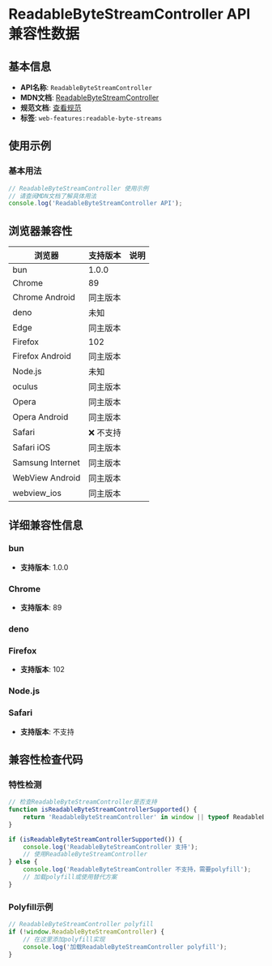 # ReadableByteStreamController API 兼容性数据

## 基本信息

- **API名称**: `ReadableByteStreamController`
- **MDN文档**: [ReadableByteStreamController](https://developer.mozilla.org/docs/Web/API/ReadableByteStreamController)
- **规范文档**: [查看规范](https://streams.spec.whatwg.org/#rbs-controller-class)
- **标签**: `web-features:readable-byte-streams`

## 使用示例

### 基本用法

```javascript
// ReadableByteStreamController 使用示例
// 请查阅MDN文档了解具体用法
console.log('ReadableByteStreamController API');
```

## 浏览器兼容性

| 浏览器 | 支持版本 | 说明 |
|--------|----------|------|
| bun | 1.0.0 |  |
| Chrome | 89 |  |
| Chrome Android | 同主版本 |  |
| deno | 未知 |  |
| Edge | 同主版本 |  |
| Firefox | 102 |  |
| Firefox Android | 同主版本 |  |
| Node.js | 未知 |  |
| oculus | 同主版本 |  |
| Opera | 同主版本 |  |
| Opera Android | 同主版本 |  |
| Safari | ❌ 不支持 |  |
| Safari iOS | 同主版本 |  |
| Samsung Internet | 同主版本 |  |
| WebView Android | 同主版本 |  |
| webview_ios | 同主版本 |  |

## 详细兼容性信息

### bun

- **支持版本**: 1.0.0

### Chrome

- **支持版本**: 89

### deno


### Firefox

- **支持版本**: 102

### Node.js


### Safari

- **支持版本**: 不支持

## 兼容性检查代码

### 特性检测

```javascript
// 检查ReadableByteStreamController是否支持
function isReadableByteStreamControllerSupported() {
    return 'ReadableByteStreamController' in window || typeof ReadableByteStreamController !== 'undefined';
}

if (isReadableByteStreamControllerSupported()) {
    console.log('ReadableByteStreamController 支持');
    // 使用ReadableByteStreamController
} else {
    console.log('ReadableByteStreamController 不支持，需要polyfill');
    // 加载polyfill或使用替代方案
}
```

### Polyfill示例

```javascript
// ReadableByteStreamController polyfill
if (!window.ReadableByteStreamController) {
    // 在这里添加polyfill实现
    console.log('加载ReadableByteStreamController polyfill');
}
```

